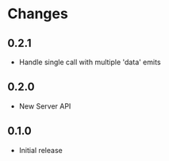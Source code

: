 # Changes

## 0.2.1

- Handle single call with multiple 'data' emits

## 0.2.0

- New Server API

## 0.1.0

- Initial release
